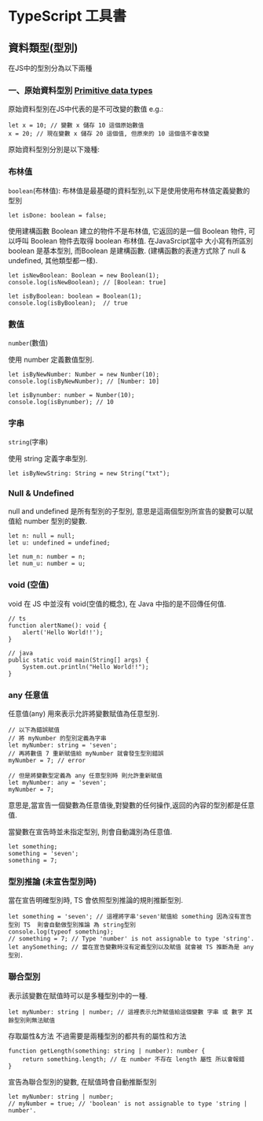 # TypeScript 工具書

## 資料類型(型別)

在JS中的型別分為以下兩種

### 一、原始資料型別 [Primitive data types](https://developer.mozilla.org/en-US/docs/Glossary/Primitive)

原始資料型別在JS中代表的是不可改變的數值
e.g.:
```
let x = 10; // 變數 x 儲存 10 這個原始數值
x = 20; // 現在變數 x 儲存 20 這個值, 但原來的 10 這個值不會改變
```
原始資料型別分別是以下幾種:

### 布林值
```boolean```(布林值):
布林值是最基礎的資料型別,以下是使用使用布林值定義變數的型別
```
let isDone: boolean = false;
```

使用建構函數 Boolean 建立的物件不是布林值, 
它返回的是一個 Boolean 物件, 可以呼叫 Boolean 物件去取得 boolean 布林值.
在JavaSrcipt當中 大小寫有所區別 boolean 是基本型別, 而Boolean 是建構函數.
(建構函數的表達方式除了 null & undefined, 其他類型都一樣).
```
let isNewBoolean: Boolean = new Boolean(1);
console.log(isNewBoolean); // [Boolean: true]

let isByBoolean: boolean = Boolean(1);
console.log(isByBoolean);  // true
```

### 數值
```number```(數值)

使用 number 定義數值型別.
```
let isByNewNumber: Number = new Number(10);
console.log(isByNewNumber); // [Number: 10]

let isBynumber: number = Number(10);
console.log(isBynumber); // 10
```

### 字串
```string```(字串)

使用 string 定義字串型別.
```
let isByNewString: String = new String("txt");
```

### Null & Undefined

null and undefined 是所有型別的子型別, 
意思是這兩個型別所宣告的變數可以賦值給 number 型別的變數.
```
let n: null = null;
let u: undefined = undefined;

let num_n: number = n;
let num_u: number = u;
```

### void (空值)
void 在 JS 中並沒有 void(空值的概念), 在 Java 中指的是不回傳任何值.

```
// ts
function alertName(): void {
    alert('Hello World!!');
}

// java
public static void main(String[] args) {
    System.out.println("Hello World!!");
}
```

### any 任意值

任意值(any) 用來表示允許將變數賦值為任意型別.
```
// 以下為錯誤賦值 
// 將 myNumber 的型別定義為字串
let myNumber: string = 'seven';
// 再將數值 7 重新賦值給 myNumber 就會發生型別錯誤
myNumber = 7; // error 

// 但是將變數型定義為 any 任意型別時 則允許重新賦值
let myNumber: any = 'seven';
myNumber = 7;
```

意思是,當宣告一個變數為任意值後,對變數的任何操作,返回的內容的型別都是任意值.

當變數在宣告時並未指定型別, 則會自動識別為任意值.
```
let something;
something = 'seven';
something = 7;
```

### 型別推論 (未宣告型別時)

當在宣告明確型別時, TS 會依照型別推論的規則推斷型別.
```
let something = 'seven'; // 這裡將字串'seven'賦值給 something 因為沒有宣告型別 TS  則會自動做型別推論 為 string型別
console.log(typeof something);
// something = 7; // Type 'number' is not assignable to type 'string'.
let anySomething; // 當在宣告變數時沒有定義型別以及賦值 就會被 TS 推斷為是 any型別.
```

### 聯合型別

表示該變數在賦值時可以是多種型別中的一種.
```
let myNumber: string | number; // 這裡表示允許賦值給這個變數 字串 或 數字 其餘型別則無法賦值
```

存取屬性&方法 不過需要是兩種型別的都共有的屬性和方法
```
function getLength(something: string | number): number {
    return something.length; // 在 number 不存在 length 屬性 所以會報錯 
}  
```

宣告為聯合型別的變數, 在賦值時會自動推斷型別
```
let myNumber: string | number;
// myNumber = true; // 'boolean' is not assignable to type 'string | number'.
```
